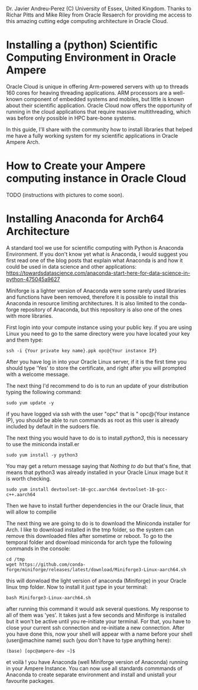 Dr. Javier Andreu-Perez (C) University of Essex, United Kingdom.
Thanks to Richar Pitts and Mike Riley from Oracle Resaerch for providing me access to this amazing cutting edge computing architecture in Oracle Cloud.

# Installing a (python) Scientific Computing Environment in Oracle Ampere

Oracle Cloud is unique in offering Arm-powered servers with up to threads 160 cores for heaving threading applications. ARM processors are a well-known component of embedded systems and mobiles, but little is known about their scientific application. Oracle Cloud now offers the opportunity of running in the cloud applications that require massive multithreading, which was before only possible in HPC bare-bone systems.

In this guide, I'll share with the community how to install libraries that helped me have a fully working system for my scientific applications in Oracle Ampere Arch.

# How to Create your Ampere computing instance in Oracle Cloud

TODO (instructions with pictures to come soon).

# Installing Anaconda for Arch64 Architecture

A standard tool we use for scientific computing with Python is Anaconda Environment. If you don't know yet what is Anaconda, I would suggest you first read one of the blog posts that explain what Anaconda is and how it could be used in data science and other applications: https://towardsdatascience.com/anaconda-start-here-for-data-science-in-python-475045a9627  

Miniforge is a lighter version of Anaconda were some rarely used libraries and functions have been removed, therefore it is possible to install this Anaconda in resource limiting architectures. It is also limited to the conda-forge repository of Anaconda, but this repository is also one of the ones with more libraries.

First login into your compute instance using your public key. if you are using Linux you need to go to the same directory were you have located your key and them type:

```
ssh -i {Your private key name}.ppk opc@{Your instance IP}
```

After you have log in into your Oracle Linux server, if it is the first time you should type 'Yes' to store the certificate, and right after you will prompted with a welcome message.

The next thing I'd recommend to do is to run an update of your distribution typing the following command: 

```
sudo yum update -y
```

if you have logged via ssh with the user "opc" that is " opc@{Your instance IP), you should be able to run commands as root as this user is already included by default in the sudoers file.

The next thing you would have to do is to install *python3*, this is necessary to use the miniconda install.er

```
sudo yum install -y python3
```

You may get a return message saying that *Nothing to do* but that's fine, that means that python3 was already installed in your Oracle Linux image but it is worth checking.

```
sudo yum install devtoolset-10-gcc.aarch64 devtoolset-10-gcc-c++.aarch64
```

Then we have to install further dependencies in the our Oracle linux, that will allow to compilie

The next thing we are going to do is to download the Miniconda installer for Arch. I like to download installed in the tmp folder, so the system can remove this downloaded files after sometime or reboot. To go to the temporal folder and download miniconda for arch type the following commands in the console:

```
cd /tmp
wget https://github.com/conda-forge/miniforge/releases/latest/download/Miniforge3-Linux-aarch64.sh
```
this will donwload the light version of anaconda (Miniforge) in your Oracle linux tmp folder. Now to install it just type in your terminal:

```
bash Miniforge3-Linux-aarch64.sh 
```

after running this command it would ask several questions. My response to all of them was 'yes'. It takes just a few seconds and Miniforge is installed but it won't be active until you re-initiate your terminal. For that, you have to close your current ssh connection and re-initiate a new connection. After you have done this, now your shell will appear with a name before your shell (user@machine name) such (you don't have to type anything here):

```
(base) [opc@ampere-dev ~]$
```

 et voilà ! you have Anaconda (well Miniforge version of Anaconda) running in your Ampere Instance. You can now use all standards commmands of Anaconda to create separate environment and install and unistall your favourite packages.













